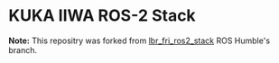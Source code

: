 # KUKA IIWA ROS-2 Stack
**Note:** This repositry was forked from [lbr_fri_ros2_stack](https://github.com/lbr-stack/lbr_fri_ros2_stack) ROS Humble's branch.
